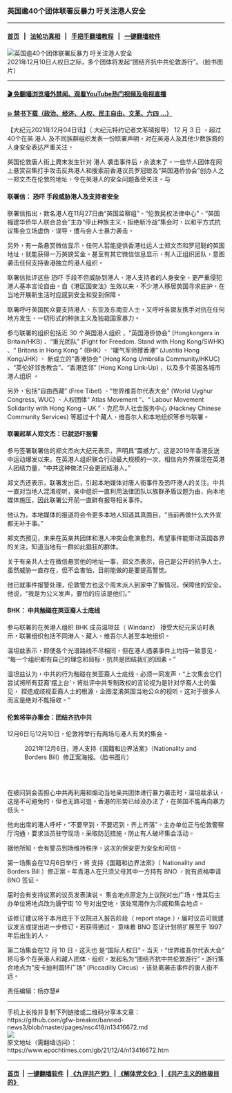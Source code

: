 ### 英国逾40个团体联署反暴力 吁关注港人安全
------------------------

#### [首页](https://github.com/gfw-breaker/banned-news3/blob/master/README.md) &nbsp;&nbsp;|&nbsp;&nbsp; [法轮功真相](https://github.com/begood0513/basic/blob/master/README.md)  &nbsp;&nbsp;|&nbsp;&nbsp; [手把手翻墙教程](https://github.com/gfw-breaker/guides/wiki)  &nbsp;&nbsp;|&nbsp;&nbsp; [一键翻墙软件](https://github.com/gfw-breaker/nogfw/blob/master/README.md)  



<div><img alt="英国逾40个团体联署反暴力 吁关注港人安全" class="attachment-djy_600_400 size-djy_600_400 wp-post-image" src="https://i.epochtimes.com/assets/uploads/2021/12/id13416910-551fa8a806413559a3889fe63504f03f-600x400.jpeg"/>
<div class="caption">
 2021年12月10日人权日之际，多个团体将发起“团结齐抗中共伦敦游行”。（脸书图片）
</div></div><hr/>

#### [ 🎬  免翻墙浏览墙外禁闻、观看YouTube热门视频及电视直播](https://github.com/gfw-breaker/HelloWorld)

#### [ 💥  禁书下载（政治、经济、人权、民主自由、文革、六四 ...）](https://github.com/gfw-breaker/books/blob/master/README.md)

<div><p>
 【大纪元2021年12月04日讯】（
 <span lang="ZH-TW">
  大纪元特约记者文苳晴报导）
 </span>
 12
 <span lang="ZH-TW">
  月
 </span>
 3
 <span lang="ZH-TW">
  日
 </span>
 <span lang="ZH-TW">
  ，超过40个在英
  <ok href="https://www.epochtimes.com/gb/tag/%E6%B8%AF%E4%BA%BA.html">
   港人
  </ok>
  及不同族群组织发表一份联署声明，对在英港人及其他少数族裔的人身安全表达严重关注。
 </span>
</p>
<p>
 <span lang="ZH-TW">
  英国伦敦唐人街上周末发生针对
  <ok href="https://www.epochtimes.com/gb/tag/%E6%B8%AF%E4%BA%BA.html">
   港人
  </ok>
  袭击事件后，余波未了。一些华人团体在网上悬赏召集打手攻击反共港人和搜索前香港议员罗冠聪及“英国港侨协会”创办人之一郑文杰在伦敦的地址，令在英港人的安全问题备受关注。与
 </span>
</p>
<h4>
 <span lang="ZH-TW">
  联署信：
 </span>
 <span lang="ZH-TW">
  <ok href="https://www.epochtimes.com/gb/tag/%E6%81%90%E5%90%93.html">
   恐吓
  </ok>
  手段威胁港人及支持者安全
 </span>
</h4>
<p>
 <span lang="ZH-TW">
  联署信指出，数名港人在11月27日由“英国监察组”、“伦敦民权法律中心”、“英国福建华侨华人联合总会”主办“停止种族主义，拒绝新冷战”集会时，以和平方式抗议集会立场虚伪、误导，遭与会人士暴力袭击。
 </span>
</p>
<p>
 <span lang="ZH-TW">
  另外，有一条悬赏微信显示，任何人若能提供香港社运人士郑文杰和罗冠聪的英国地址，就能获得一万英镑奖金。甚至有其它微信信息显示，有人正组织团队，意图袭击任何支持香港独立的港人组织。
 </span>
</p>
<p>
 <span lang="ZH-TW">
  联署信批评这些
  <ok href="https://www.epochtimes.com/gb/tag/%E6%81%90%E5%90%93.html">
   恐吓
  </ok>
  手段不但威胁到港人、港人支持者的人身安全，更严重侵犯港人基本言论自由。自《港区国安法》生效以来，不少港人移居英国寻求庇护，在当地开展新生活时应感到安全和受到保障。
 </span>
</p>
<p>
 <span lang="ZH-TW">
  联署呼吁英国民众要支持港人、东亚及东南亚人士，又呼吁各盟友携手对抗在任何地方发生、一切形式的种族主义及独裁国家暴力。
 </span>
</p>
<p>
 <span lang="ZH-CN">
  参与联署的组织包括近
 </span>
 30
 <span lang="ZH-TW">
  个英国港人组织
 </span>
 <span lang="ZH-CN">
  ，“英国港侨协会”
 </span>
 (Hongkongers in Britain/HKB)
 <span lang="ZH-CN">
  、“重光团队”
 </span>
 (Fight for Freedom. Stand with Hong Kong/SWHK)
 <span lang="ZH-CN">
  、“
 </span>
 Britons in Hong Kong
 <span lang="ZH-TW">
  ”
 </span>
 (BHK)
 <span lang="ZH-TW">
  、
 </span>
 <span lang="ZH-TW">
  “暖气军师撑香港”
 </span>
 (Justitia Hong Kong/JHK)
 <span lang="ZH-TW">
  、
 </span>
 <span lang="ZH-CN">
  新成立的“香港协会”
 </span>
 (Hong Kong Umbrella Community/HKUC)
 <span lang="ZH-CN">
  、“英伦好邻舍教会”、“香港连邻”
 </span>
 (Hong Kong Link-Up)
 <span lang="ZH-CN">
  ，以及多个英国各城市港人组织
 </span>
 <span lang="ZH-TW">
  。
 </span>
</p>
<p>
 <span lang="ZH-TW">
  另外，包括“自由西藏”
 </span>
 (Free Tibet)
 <span lang="ZH-TW">
  、“世界维吾尔代表大会”
 </span>
 (World Uyghur Congress, WUC)
 <span lang="ZH-TW">
  、人权团体“
 </span>
 Atlas Movement
 <span lang="ZH-TW">
  ”、“
 </span>
 Labour Movement Solidarity with Hong Kong – UK
 <span lang="ZH-TW">
  ”、克尼华人社会服务中心
 </span>
 (Hackney Chinese Community Services)
 <span lang="ZH-TW">
  等超过十个藏人、维吾尔人和本地组织等参与联署。
 </span>
</p>
<h4>
 <span lang="ZH-TW">
  联署起草人郑文杰：已就恐吓报警
 </span>
</h4>
<p>
 参与签署联署信的郑文杰向大纪元表示，声明具“震撼力”。这是2019年香港反送中运动爆发以来，在英港人组织联合行动最大规模的一次，相信向外界展现在英港人团结力量，“中共这种做法只会更团结港人。”
</p>
<p>
 郑文杰还表示，联署发出后，引起本地媒体对唐人街事件及恐吓港人的关注。中共一直对当地人混淆视听，亲中组织一直利用法律团队以族群矛盾议题为由，向本地媒体施压，因此联署公开前一直鲜有报导相关事件。
</p>
<p>
 他认为，本地媒体的报道将会令更多本地人知道其真面目，“当前再做什么大外宣都无补于事。”
</p>
<p>
 郑文杰预见，未来在英亲共团体和港人冲突会愈演愈烈，希望事件能带动英国各界的关注，知道当地有一群如此猖狂的群体。
</p>
<p>
 关于有亲共人士在微信悬赏他的地址一事，郑文杰表示，自己是公开的抗争人士。虽然威胁一直存在，但不会害怕，目前能做的是要提高警觉。
</p>
<p>
 他已就事件报警处理，伦敦警方也这个周末派人到家中了解情况，保障他的安全。他说，“我是为公义发声，要怕的应该是他们。”
</p>
<h4>
 BHK：
 <span lang="ZH-TW">
  中共触碰在英亚裔人士底线
 </span>
</h4>
<p>
 <span lang="ZH-TW">
  参与联署的在英港人组织
 </span>
 BHK
 <span lang="ZH-TW">
  成员温坦兹（
 </span>
 Windanz）
 <span lang="ZH-TW">
  接受大纪元采访时表示，联署组织包括不同港人、藏人、维吾尔人甚至本地组织。
 </span>
</p>
<p>
 <span lang="ZH-TW">
  温坦兹表示，即使各个光谱路线不尽相同，但在港人遇袭事件上均持一致意见，“每一个组织都有自己的理念和目标，抗共是团结我们的因素。”
 </span>
</p>
<p>
 <span lang="ZH-TW">
  温坦兹认为，中共的行为触碰在英亚裔人士底线，必须一同发声，“上次集会它们尝试将所有亚裔‘摆上台’，将批评中共专制政权的言论视为是针对华裔人士的偏见， 捏造成歧视亚裔人士的根源，企图混淆英国当地公众的视听。这对于很多人而言是绝对不能接收。”
 </span>
</p>
<h4>
 <span lang="ZH-TW">
  伦敦将举办集会：团结齐抗中共
 </span>
</h4>
<p>
 <span lang="ZH-TW">
  12月6日与12月10日，伦敦将举行有两场与港人有关的集会。
 </span>
</p>
<figure aria-describedby="caption-attachment-13416810" class="wp-caption aligncenter" id="attachment_13416810" style="width: 415px">
 <ok href="https://i.epochtimes.com/assets/uploads/2021/12/id13416810-Picture-1.png" target="_blank">
  <img alt="" class="size-full wp-image-13416810" src="https://i.epochtimes.com/assets/uploads/2021/12/id13416810-Picture-1.png"/>
 </ok>
 <br/><figcaption class="wp-caption-text" id="caption-attachment-13416810">
  2021年12月6日，港人支持《国籍和边界法案》（Nationality and Borders Bill）修正案海报。（脸书图片）
 </figcaption><br/>
</figure><br/>
<p>
 <span lang="ZH-TW">
  在被问到会否担心中共再利用和煽动当地亲共团体进行暴力袭击时，温坦兹承认，这是不可避免的，但也无路可退。香港的形势已经没办法了，在英国不能再向暴力低头。
 </span>
</p>
<p>
 <span lang="ZH-TW">
  他向出席的港人呼吁，“不要早到，不要迟到，齐上齐落”。主办单位正与伦敦警察厅沟通，要求派员驻守现场，采取防范措施，防止有人破坏集会活动。
 </span>
</p>
<p>
 <span lang="ZH-TW">
  据他所知，会有警员到场维持秩序，这次的保安更为安全和可信。
 </span>
</p>
<p>
 <span lang="ZH-TW">
  第一场集会在12月6日举行，将
 </span>
 <span lang="ZH-TW">
  支持《国籍和边界法案》（
 </span>
 Nationality and Borders Bill
 <span lang="ZH-TW">
  ）修正案。年青港人在只须父母其中一方持有
 </span>
 BNO
 <span lang="ZH-TW">
  ，就有资格申请
 </span>
 BNO
 <span lang="ZH-TW">
  签证。
 </span>
</p>
<p>
 <span lang="ZH-TW">
  届时会有支持议案的议员发表演说。
 </span>
 <span lang="ZH-TW">
  集会地点原定为上议院对出广场，惟其后主办单位将地点改为唐宁街
 </span>
 10
 <span lang="ZH-TW">
  号对出空地，该处常用作为示威和集会地点。
 </span>
</p>
<p>
 <span lang="ZH-TW">
  该修订建议将于本月底于下议院进入报告阶段（
 </span>
 report stage
 <span lang="ZH-TW">
  ），届时议员可就建议发言或提出进一步修订。若获得通过， 意味着
 </span>
 BNO
 <span lang="ZH-TW">
  签证计划将扩展至于
 </span>
 1997
 <span lang="ZH-TW">
  年后出生的人。
 </span>
</p>
<p>
 第二场集会在12
 <span lang="ZH-TW">
  月
 </span>
 10
 <span lang="ZH-TW">
  日，这天也
 </span>
 <span lang="ZH-TW">
  是“国际人权日”。当天，“世界维吾尔代表大会”将与多个在英港人和藏人团体、组织，发起名为“团结齐抗中共伦敦游行”。游行集合地点为“皮卡迪利圆环广场”
 </span>
 (Piccadilly Circus)
 <span lang="ZH-TW">
  ，该处离袭击事件的唐人街不远。
 </span>
</p>
<p>
 责任编辑：杨亦慧#
</p>
</div>
<hr/>
手机上长按并复制下列链接或二维码分享本文章：<br/>
https://github.com/gfw-breaker/banned-news3/blob/master/pages/nsc418/n13416672.md <br/>
<a href='https://github.com/gfw-breaker/banned-news3/blob/master/pages/nsc418/n13416672.md'><img src='https://github.com/gfw-breaker/banned-news3/blob/master/pages/nsc418/n13416672.md.png'/></a> <br/>
原文地址（需翻墙访问）：https://www.epochtimes.com/gb/21/12/4/n13416672.htm


------------------------
#### [首页](https://github.com/gfw-breaker/banned-news3/blob/master/README.md) &nbsp;|&nbsp; [一键翻墙软件](https://github.com/gfw-breaker/nogfw/blob/master/README.md) &nbsp;| [《九评共产党》](https://github.com/gfw-breaker/9ping.md/blob/master/README.md#九评之一评共产党是什么) | [《解体党文化》](https://github.com/gfw-breaker/jtdwh.md/blob/master/README.md) | [《共产主义的终极目的》](https://github.com/gfw-breaker/gczydzjmd.md/blob/master/README.md)


<img src='http://gfw-breaker.win/banned-news3/pages/nsc418/n13416672.md' width='0px' height='0px'/>